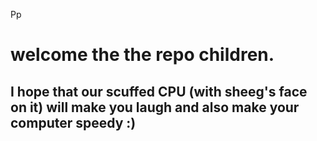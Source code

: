 Pp

# welcome the the repo children. 
## I hope that our scuffed CPU (with sheeg's face on it) will make you laugh and also make your computer speedy :)
